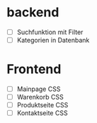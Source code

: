 # backend

-   [ ] Suchfunktion mit Filter
-   [ ] Kategorien in Datenbank

# Frontend

-   [ ] Mainpage CSS
-   [ ] Warenkorb CSS
-   [ ] Produktseite CSS
-   [ ] Kontaktseite CSS
